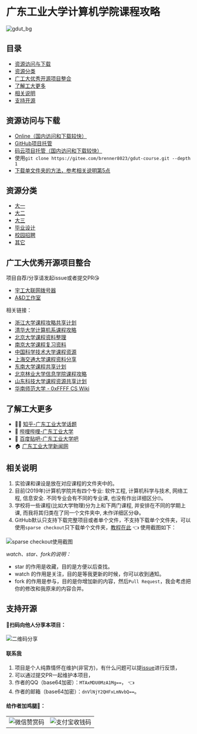 # 广东工业大学计算机学院课程攻略
![gdut_bg](https://brenner8023.gitee.io/img-bed/gdut-course/gdut_bg.png)

## 目录
- [资源访问与下载](#资源访问与下载)
- [资源分类](#资源分类)
- [广工大优秀开源项目整合](#广工大优秀开源项目整合)
- [了解工大更多](#了解工大更多)
- [相关说明](#相关说明)
- [支持开源](#支持开源)

## 资源访问与下载
- [Online（国内访问和下载较快）](https://brenner8023.gitee.io/gdut-course/)
- [GitHub项目托管](https://github.com/brenner8023/gdut-course)
- [码云项目托管（国内访问和下载较快）](https://gitee.com/brenner8023/gdut-course)
- 使用`git clone https://gitee.com/brenner8023/gdut-course.git --depth 1`
- [下载单文件夹的方法，参考相关说明第5点](#%E7%9B%B8%E5%85%B3%E8%AF%B4%E6%98%8E)

## 资源分类
- [大一](./public/大一/)
- [大二](./public/大二/)
- [大三](./public/大三/)
- [毕业设计](./public/毕业设计/)
- [校园招聘](./public/校园招聘/)
- [其它](./public/其它/)

## 广工大优秀开源项目整合
项目自荐/分享请发起issue或者提交PR😘

- [宇工大联网拨号器](https://github.com/GDUT-Drcom/GDUT-Drcom-Dialer)
- [A&D工作室](https://github.com/AttackandDefenceSecurityLab)

相关链接：
- [浙江大学课程攻略共享计划](https://github.com/QSCTech/zju-icicles)
- [清华大学计算机系课程攻略](https://github.com/PKUanonym/REKCARC-TSC-UHT)
- [北京大学课程资料整理](https://github.com/lib-pku/libpku)
- [南京大学课程复习资料](https://github.com/idealclover/NJU-Review-Materials)
- [中国科学技术大学课程资源](https://github.com/USTC-Resource/USTC-Course)
- [上海交通大学课程资料分享](https://github.com/CoolPhilChen/SJTU-Courses/)
- [东南大学课程共享计划](https://github.com/zjdx1998/seucourseshare)
- [北京林业大学信息学院课程攻略](https://github.com/bljx/BFU-leaf)
- [山东科技大学课程资源共享计划](https://github.com/deepwzh/sdust-examination-materials)
- [华南师范大学 - 0xFFFF CS Wiki](https://www.yuque.com/0xffff.one/cs-learning)

## 了解工大更多
- 👨‍🎓 [知乎-广东工业大学话题](https://www.zhihu.com/topic/19604314/)
- 🍻 [哔哩哔哩-广东工业大学](https://search.bilibili.com/all?keyword=%E5%B9%BF%E4%B8%9C%E5%B7%A5%E4%B8%9A%E5%A4%A7%E5%AD%A6)
- 🤖 [百度贴吧-广东工业大学吧](http://dq.tieba.com/f?kw=%E5%B9%BF%E4%B8%9C%E5%B7%A5%E4%B8%9A%E5%A4%A7%E5%AD%A6)
- 🏠 [广东工业大学新闻网](http://gdutnews.gdut.edu.cn/)

## 相关说明
1. 实验课和课设是放在对应课程的文件夹中的。
2. 目前(2019年)计算机学院共有四个专业: 软件工程, 计算机科学与技术, 网络工程, 信息安全. 不同专业会有不同的专业课, 也没有作出详细区分🙄。
3. 学校将一些课程(比如大学物理)分为上和下两门课程, 并安排在不同的学期上课, 而我将其归类在了同一个文件夹中, 未作详细区分😅。
4. GitHub默认只支持下载完整项目或者单个文件，不支持下载单个文件夹，可以使用`sparse checkout`只下载单个文件夹，[教程在此](https://www.jianshu.com/p/74a0441ed9b7) 👈 使用截图如下：

![sparse checkout使用截图](https://brenner8023.gitee.io/img-bed/gdut-course/sparse_checkout.png)

*watch、star、fork的说明：*
- star 的作用是收藏，目的是方便以后查找。
- watch 的作用是关注，目的是等我更新的时候，你可以收到通知。
- fork 的作用是参与，目的是你增加新的内容，然后`Pull Request`，我会考虑把你的修改和我原来的内容合并。

## 支持开源
#### 🙆扫码向他人分享本项目：
![二维码分享](https://brenner8023.gitee.io/img-bed/gdut-course/share.png)

#### 联系我
1. 项目是个人纯靠情怀在维护(非官方)，有什么问题可以提[issue](https://github.com/brenner8023/gdut-course/issues)进行反馈，
2. 可以通过提交PR一起维护本项目，
3. 作者的QQ（base64加密）：`MTAxMDU0MzA1Mg==`， 👈
4. 作者的邮箱（base64加密）：`dnVlNjY2QHFxLmNvbQ==`。

#### 给作者加鸡腿🍖：

<table>
<tr>
    <td>
        <img src="https://brenner8023.gitee.io/img-bed/gdut-course/wechatpay.png" alt="微信赞赏码" />
    </td>
    <td>
    <img src="https://brenner8023.gitee.io/img-bed/gdut-course/alipay.png" alt="支付宝收钱码" />
    </td>
</tr>
</table>
